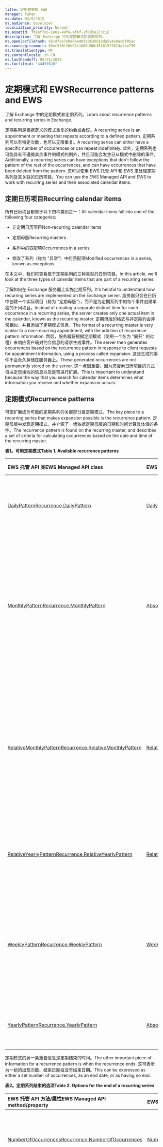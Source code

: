 ```yaml
---
title: 定期模式和 EWS
manager: luken
ms.date: 03/9/2015
ms.audience: Developer
localization_priority: Normal
ms.assetid: fd9ef706-1e01-49fa-af6f-2f6d3e173c16
description: 了解 Exchange 中的定期模式和定期系列。
ms.openlocfilehash: 681dfee7e0a66a483b8638810da5e4e0ac0f05ac
ms.sourcegitcommit: 88ec988f2bb67c1866d06b361615f3674a24e795
ms.translationtype: MT
ms.contentlocale: zh-CN
ms.lasthandoff: 05/31/2020
ms.locfileid: "44459326"
---
```

# <a name="recurrence-patterns-and-ews"></a><span data-ttu-id="014ea-103">定期模式和 EWS</span><span class="sxs-lookup"><span data-stu-id="014ea-103">Recurrence patterns and EWS</span></span>

<span data-ttu-id="014ea-104">了解 Exchange 中的定期模式和定期系列。</span><span class="sxs-lookup"><span data-stu-id="014ea-104">Learn about recurrence patterns and recurring series in Exchange.</span></span>
  
<span data-ttu-id="014ea-105">定期系列是根据定义的模式重复的约会或会议。</span><span class="sxs-lookup"><span data-stu-id="014ea-105">A recurring series is an appointment or meeting that repeats according to a defined pattern.</span></span> <span data-ttu-id="014ea-106">定期系列可以有特定次数，也可以无限重复。</span><span class="sxs-lookup"><span data-stu-id="014ea-106">A recurring series can either have a specific number of occurrences or can repeat indefinitely.</span></span> <span data-ttu-id="014ea-107">此外，定期系列也可能具有不遵循其余事件的模式的例外，并且可能会发生已从模式中删除的事件。</span><span class="sxs-lookup"><span data-stu-id="014ea-107">Additionally, a recurring series can have exceptions that don't follow the pattern of the rest of the occurrences, and can have occurrences that have been deleted from the pattern.</span></span> <span data-ttu-id="014ea-108">您可以使用 EWS 托管 API 和 EWS 来处理定期系列及其关联的日历项目。</span><span class="sxs-lookup"><span data-stu-id="014ea-108">You can use the EWS Managed API and EWS to work with recurring series and their associated calendar items.</span></span>
  
## <a name="recurring-calendar-items"></a><span data-ttu-id="014ea-109">定期日历项目</span><span class="sxs-lookup"><span data-stu-id="014ea-109">Recurring calendar items</span></span>

<span data-ttu-id="014ea-110">所有日历项目都属于以下四种类别之一：</span><span class="sxs-lookup"><span data-stu-id="014ea-110">All calendar items fall into one of the following four categories:</span></span>
  
- <span data-ttu-id="014ea-111">非定期日历项目</span><span class="sxs-lookup"><span data-stu-id="014ea-111">Non-recurring calendar items</span></span>
    
- <span data-ttu-id="014ea-112">定期母版</span><span class="sxs-lookup"><span data-stu-id="014ea-112">Recurring masters</span></span>
    
- <span data-ttu-id="014ea-113">系列中的匹配项</span><span class="sxs-lookup"><span data-stu-id="014ea-113">Occurrences in a series</span></span>
    
- <span data-ttu-id="014ea-114">修改了系列（称为 "异常"）中的匹配项</span><span class="sxs-lookup"><span data-stu-id="014ea-114">Modified occurrences in a series, known as exceptions</span></span>
    
<span data-ttu-id="014ea-115">在本文中，我们将查看属于定期系列的三种类型的日历项目。</span><span class="sxs-lookup"><span data-stu-id="014ea-115">In this article, we'll look at the three types of calendar items that are part of a recurring series.</span></span>
  
<span data-ttu-id="014ea-116">了解如何在 Exchange 服务器上实施定期系列。</span><span class="sxs-lookup"><span data-stu-id="014ea-116">It's helpful to understand how recurring series are implemented on the Exchange server.</span></span> <span data-ttu-id="014ea-117">服务器只会在日历中创建一个实际项目（称为 "定期母版"），而不是为定期系列中的每个事件创建单独的不同项目。</span><span class="sxs-lookup"><span data-stu-id="014ea-117">Instead of creating a separate distinct item for each occurrence in a recurring series, the server creates only one actual item in the calendar, known as the recurring master.</span></span> <span data-ttu-id="014ea-118">定期母版的格式与非定期约会非常相似，并且添加了定期模式信息。</span><span class="sxs-lookup"><span data-stu-id="014ea-118">The format of a recurring master is very similar to a non-recurring appointment, with the addition of recurrence pattern information.</span></span> <span data-ttu-id="014ea-119">然后，服务器将根据定期模式（使用一个名为 "展开" 的过程）来响应客户端对约会信息的请求生成事件。</span><span class="sxs-lookup"><span data-stu-id="014ea-119">The server then generates occurrences based on the recurrence pattern in response to client requests for appointment information, using a process called expansion.</span></span> <span data-ttu-id="014ea-120">这些生成的事件不会永久存储在服务器上。</span><span class="sxs-lookup"><span data-stu-id="014ea-120">These generated occurrences are not permanently stored on the server.</span></span> <span data-ttu-id="014ea-121">这一点很重要，因为您搜索日历项目的方式将决定您接收的信息以及是否进行扩展。</span><span class="sxs-lookup"><span data-stu-id="014ea-121">This is important to understand because the way that you search for calendar items determines what information you receive and whether expansion occurs.</span></span>
  
## <a name="recurrence-patterns"></a><span data-ttu-id="014ea-122">定期模式</span><span class="sxs-lookup"><span data-stu-id="014ea-122">Recurrence patterns</span></span>

<span data-ttu-id="014ea-123">可使扩展成为可能的定期系列的关键部分是定期模式。</span><span class="sxs-lookup"><span data-stu-id="014ea-123">The key piece to a recurring series that makes expansion possible is the recurrence pattern.</span></span> <span data-ttu-id="014ea-124">定期母版中发现定期模式，并介绍了一组依据定期母版的日期和时间计算具体值的条件。</span><span class="sxs-lookup"><span data-stu-id="014ea-124">The recurrence pattern is found on the recurring master, and describes a set of criteria for calculating occurrences based on the date and time of the recurring master.</span></span>
  
<span data-ttu-id="014ea-125">**表1。可用定期模式**</span><span class="sxs-lookup"><span data-stu-id="014ea-125">**Table 1. Available recurrence patterns**</span></span>

|<span data-ttu-id="014ea-126">**EWS 托管 API 类**</span><span class="sxs-lookup"><span data-stu-id="014ea-126">**EWS Managed API class**</span></span>|<span data-ttu-id="014ea-127">**EWS 元素**</span><span class="sxs-lookup"><span data-stu-id="014ea-127">**EWS element**</span></span>|<span data-ttu-id="014ea-128">**示例**</span><span class="sxs-lookup"><span data-stu-id="014ea-128">**Examples**</span></span>|
|:-----|:-----|:-----|
|[<span data-ttu-id="014ea-129">DailyPattern</span><span class="sxs-lookup"><span data-stu-id="014ea-129">Recurrence.DailyPattern</span></span>](https://msdn.microsoft.com/library/microsoft.exchange.webservices.data.recurrence.dailypattern%28v=exchg.80%29.aspx) <br/> |[<span data-ttu-id="014ea-130">DailyRecurrence</span><span class="sxs-lookup"><span data-stu-id="014ea-130">DailyRecurrence</span></span>](https://msdn.microsoft.com/library/0aaf265d-b723-49c6-8e9c-9ba60141e9ab%28Office.15%29.aspx) <br/> |<span data-ttu-id="014ea-131">每日重复一次。</span><span class="sxs-lookup"><span data-stu-id="014ea-131">Repeat every day.</span></span>  <br/> <span data-ttu-id="014ea-132">每隔一天重复一次。</span><span class="sxs-lookup"><span data-stu-id="014ea-132">Repeat every other day.</span></span>  <br/> |
|[<span data-ttu-id="014ea-133">MonthlyPattern</span><span class="sxs-lookup"><span data-stu-id="014ea-133">Recurrence.MonthlyPattern</span></span>](https://msdn.microsoft.com/library/microsoft.exchange.webservices.data.recurrence.monthlypattern%28v=exchg.80%29.aspx) <br/> |[<span data-ttu-id="014ea-134">AbsoluteMonthlyRecurrence</span><span class="sxs-lookup"><span data-stu-id="014ea-134">AbsoluteMonthlyRecurrence</span></span>](https://msdn.microsoft.com/library/178fa0ae-9dfc-417f-933c-d657d31c2161%28Office.15%29.aspx) <br/> |<span data-ttu-id="014ea-135">每月的第十天重复一次。</span><span class="sxs-lookup"><span data-stu-id="014ea-135">Repeat every month on the tenth day of the month.</span></span>  <br/> <span data-ttu-id="014ea-136">每隔一个月的第二十天重复每个月。</span><span class="sxs-lookup"><span data-stu-id="014ea-136">Repeat every other month on the twenty-first day of the month.</span></span>  <br/> |
|[<span data-ttu-id="014ea-137">RelativeMonthlyPattern</span><span class="sxs-lookup"><span data-stu-id="014ea-137">Recurrence.RelativeMonthlyPattern</span></span>](https://msdn.microsoft.com/library/microsoft.exchange.webservices.data.recurrence.relativemonthlypattern%28v=exchg.80%29.aspx) <br/> |[<span data-ttu-id="014ea-138">RelativeMonthlyRecurrence</span><span class="sxs-lookup"><span data-stu-id="014ea-138">RelativeMonthlyRecurrence</span></span>](https://msdn.microsoft.com/library/a76595db-7460-44ac-ac2a-53241caa33a7%28Office.15%29.aspx) <br/> |<span data-ttu-id="014ea-139">在每月的第二个星期二重复此操作。</span><span class="sxs-lookup"><span data-stu-id="014ea-139">Repeat on the second Tuesday of every month.</span></span>  <br/> <span data-ttu-id="014ea-140">在每三个月的每月的第三个星期四重复。</span><span class="sxs-lookup"><span data-stu-id="014ea-140">Repeat on the third Thursday of the month every three months.</span></span>  <br/> |
|[<span data-ttu-id="014ea-141">RelativeYearlyPattern</span><span class="sxs-lookup"><span data-stu-id="014ea-141">Recurrence.RelativeYearlyPattern</span></span>](https://msdn.microsoft.com/library/microsoft.exchange.webservices.data.recurrence.relativeyearlypattern%28v=exchg.80%29.aspx) <br/> |[<span data-ttu-id="014ea-142">RelativeYearlyRecurrence</span><span class="sxs-lookup"><span data-stu-id="014ea-142">RelativeYearlyRecurrence</span></span>](https://msdn.microsoft.com/library/25b67876-9979-4a30-a637-357ea10a93b8%28Office.15%29.aspx) <br/> |<span data-ttu-id="014ea-143">在每年8月的第一个星期一重复此操作。</span><span class="sxs-lookup"><span data-stu-id="014ea-143">Repeat on the first Monday of August every year.</span></span>  <br/> |
|[<span data-ttu-id="014ea-144">WeeklyPattern</span><span class="sxs-lookup"><span data-stu-id="014ea-144">Recurrence.WeeklyPattern</span></span>](https://msdn.microsoft.com/library/microsoft.exchange.webservices.data.recurrence.weeklypattern%28v=exchg.80%29.aspx) <br/> |[<span data-ttu-id="014ea-145">WeeklyRecurrence</span><span class="sxs-lookup"><span data-stu-id="014ea-145">WeeklyRecurrence</span></span>](https://msdn.microsoft.com/library/69c41dd5-597c-45bc-be3f-e2f2b5615aa3%28Office.15%29.aspx) <br/> |<span data-ttu-id="014ea-146">每星期一重复一次。</span><span class="sxs-lookup"><span data-stu-id="014ea-146">Repeat every Monday.</span></span>  <br/> <span data-ttu-id="014ea-147">每隔一个星期重复每个星期二和星期四。</span><span class="sxs-lookup"><span data-stu-id="014ea-147">Repeat every Tuesday and Thursday every other week.</span></span>  <br/> |
|[<span data-ttu-id="014ea-148">YearlyPattern</span><span class="sxs-lookup"><span data-stu-id="014ea-148">Recurrence.YearlyPattern</span></span>](https://msdn.microsoft.com/library/microsoft.exchange.webservices.data.recurrence.yearlypattern%28v=exchg.80%29.aspx) <br/> |[<span data-ttu-id="014ea-149">AbsoluteYearlyRecurrence</span><span class="sxs-lookup"><span data-stu-id="014ea-149">AbsoluteYearlyRecurrence</span></span>](https://msdn.microsoft.com/library/96f53e2c-3893-4f6e-a78a-ac179f45c5db%28Office.15%29.aspx) <br/> |<span data-ttu-id="014ea-150">每年的第9月重复一次。</span><span class="sxs-lookup"><span data-stu-id="014ea-150">Repeat on September 1st every year.</span></span>  <br/> |
   
<span data-ttu-id="014ea-151">定期模式的另一条重要信息是定期结束的时间。</span><span class="sxs-lookup"><span data-stu-id="014ea-151">The other important piece of information for a recurrence pattern is when the recurrence ends.</span></span> <span data-ttu-id="014ea-152">这可表示为一组的出现次数、结束日期或没有结束日期。</span><span class="sxs-lookup"><span data-stu-id="014ea-152">This can be expressed as either a set number of occurrences, as an end date, or as having no end.</span></span>
  
<span data-ttu-id="014ea-153">**表2。定期系列结束的选项**</span><span class="sxs-lookup"><span data-stu-id="014ea-153">**Table 2. Options for the end of a recurring series**</span></span>

|<span data-ttu-id="014ea-154">**EWS 托管 API 方法/属性**</span><span class="sxs-lookup"><span data-stu-id="014ea-154">**EWS Managed API method/property**</span></span>|<span data-ttu-id="014ea-155">**EWS 元素**</span><span class="sxs-lookup"><span data-stu-id="014ea-155">**EWS element**</span></span>|<span data-ttu-id="014ea-156">**说明**</span><span class="sxs-lookup"><span data-stu-id="014ea-156">**Description**</span></span>|
|:-----|:-----|:-----|
|[<span data-ttu-id="014ea-157">NumberOfOccurrences</span><span class="sxs-lookup"><span data-stu-id="014ea-157">Recurrence.NumberOfOccurrences</span></span>](https://msdn.microsoft.com/library/microsoft.exchange.webservices.data.recurrence.numberofoccurrences%28v=exchg.80%29.aspx) <br/> |[<span data-ttu-id="014ea-158">NumberedRecurrence</span><span class="sxs-lookup"><span data-stu-id="014ea-158">NumberedRecurrence</span></span>](https://msdn.microsoft.com/library/53746909-ef21-4764-8715-a7769b943cca%28Office.15%29.aspx) <br/> |<span data-ttu-id="014ea-159">此属性或元素的值指定出现的次数。</span><span class="sxs-lookup"><span data-stu-id="014ea-159">The value of this property or element specifies the number of occurrences.</span></span>  <br/> |
|[<span data-ttu-id="014ea-160">定期结束日期</span><span class="sxs-lookup"><span data-stu-id="014ea-160">Recurrence.EndDate</span></span>](https://msdn.microsoft.com/library/microsoft.exchange.webservices.data.recurrence.enddate%28v=exchg.80%29.aspx) <br/> |[<span data-ttu-id="014ea-161">EndDateRecurrence</span><span class="sxs-lookup"><span data-stu-id="014ea-161">EndDateRecurrence</span></span>](https://msdn.microsoft.com/library/a5ee2504-db84-49ee-870c-cca9269f2e26%28Office.15%29.aspx) <br/> |<span data-ttu-id="014ea-162">系列中的最后一个匹配项位于此属性或元素指定的日期之前或之前。</span><span class="sxs-lookup"><span data-stu-id="014ea-162">The last occurrence in the series falls on or before the date specified by this property or element.</span></span>  <br/> |
|[<span data-ttu-id="014ea-163">HasEnd</span><span class="sxs-lookup"><span data-stu-id="014ea-163">Recurrence.HasEnd</span></span>](https://msdn.microsoft.com/library/microsoft.exchange.webservices.data.recurrence.hasend%28v=exchg.80%29.aspx) <br/> [<span data-ttu-id="014ea-164">NeverEnds</span><span class="sxs-lookup"><span data-stu-id="014ea-164">Recurrence.NeverEnds</span></span>](https://msdn.microsoft.com/library/microsoft.exchange.webservices.data.recurrence.neverends%28v=exchg.80%29.aspx) <br/> |[<span data-ttu-id="014ea-165">NoEndRecurrence</span><span class="sxs-lookup"><span data-stu-id="014ea-165">NoEndRecurrence</span></span>](https://msdn.microsoft.com/library/ab2ebd9c-388e-45f1-abf9-56e293ef123b%28Office.15%29.aspx) <br/> |<span data-ttu-id="014ea-166">系列没有结尾。</span><span class="sxs-lookup"><span data-stu-id="014ea-166">The series has no end.</span></span>  <br/> |
   
## <a name="expanded-vs-non-expanded-views"></a><span data-ttu-id="014ea-167">展开和未展开的视图</span><span class="sxs-lookup"><span data-stu-id="014ea-167">Expanded vs. non-expanded views</span></span>

<span data-ttu-id="014ea-168">在 EWS 托管 API （或使用 EWS 中的**CalendarView**元素的**FindItem**操作）中使用**FindAppointments**方法可调用展开进程。</span><span class="sxs-lookup"><span data-stu-id="014ea-168">Using the **FindAppointments** method in the EWS Managed API (or the **FindItem** operation with a **CalendarView** element in EWS) invokes the expansion process.</span></span> <span data-ttu-id="014ea-169">这将从结果集中隐藏定期主约会，而是显示该定期系列的展开视图。</span><span class="sxs-lookup"><span data-stu-id="014ea-169">This hides recurring master appointments from the result set, and instead presents an expanded view of that recurring series.</span></span> <span data-ttu-id="014ea-170">在 "日历" 视图的参数中的定期主控形状的出现和例外情况将包含在结果集中。</span><span class="sxs-lookup"><span data-stu-id="014ea-170">Occurrences of and exceptions to the recurring master that fall within the parameters of the calendar view are included in the result set.</span></span> <span data-ttu-id="014ea-171">与此相反，在 EWS 托管 API （或在 EWS 中使用**IndexedPageItemView**或**FractionalPageItemView**元素的**FindItem**操作）中使用**FindItems**方法不会调用展开过程，并且不会包含事件和异常。</span><span class="sxs-lookup"><span data-stu-id="014ea-171">Conversely, using the **FindItems** method in the EWS Managed API (or the **FindItem** operation with a **IndexedPageItemView** or **FractionalPageItemView** element in EWS), does not invoke the expansion process, and occurrences and exceptions are not included.</span></span> <span data-ttu-id="014ea-172">我们来看一个比较这两种方法的示例。</span><span class="sxs-lookup"><span data-stu-id="014ea-172">Let's look at an example comparing the two methods.</span></span> 
  
<span data-ttu-id="014ea-173">**表3。查找约会的方法和操作**</span><span class="sxs-lookup"><span data-stu-id="014ea-173">**Table 3. Methods and operations for finding appointments**</span></span>

|<span data-ttu-id="014ea-174">**EWS 托管的 API 方法**</span><span class="sxs-lookup"><span data-stu-id="014ea-174">**EWS Managed API method**</span></span>|<span data-ttu-id="014ea-175">**EWS 操作**</span><span class="sxs-lookup"><span data-stu-id="014ea-175">**EWS operation**</span></span>|<span data-ttu-id="014ea-176">**扩展系列？**</span><span class="sxs-lookup"><span data-stu-id="014ea-176">**Expands series?**</span></span>|<span data-ttu-id="014ea-177">**结果中包含的项**</span><span class="sxs-lookup"><span data-stu-id="014ea-177">**Items included in results**</span></span>|
|:-----|:-----|:-----|:-----|
|[<span data-ttu-id="014ea-178">ExchangeService。 FindAppointments</span><span class="sxs-lookup"><span data-stu-id="014ea-178">ExchangeService.FindAppointments</span></span>](https://msdn.microsoft.com/library/microsoft.exchange.webservices.data.exchangeservice.findappointments%28v=exchg.80%29.aspx) <br/> |<span data-ttu-id="014ea-179">带有[CalendarView](https://msdn.microsoft.com/library/a4a953b8-0710-416c-95ef-59e51eba9982%28Office.15%29.aspx)元素的[FindItem 操作](https://msdn.microsoft.com/library/ebad6aae-16e7-44de-ae63-a95b24539729%28Office.15%29.aspx)</span><span class="sxs-lookup"><span data-stu-id="014ea-179">[FindItem operation](https://msdn.microsoft.com/library/ebad6aae-16e7-44de-ae63-a95b24539729%28Office.15%29.aspx) with a [CalendarView](https://msdn.microsoft.com/library/a4a953b8-0710-416c-95ef-59e51eba9982%28Office.15%29.aspx) element</span></span>  <br/> |<span data-ttu-id="014ea-180">是</span><span class="sxs-lookup"><span data-stu-id="014ea-180">Yes</span></span>  <br/> |<span data-ttu-id="014ea-181">非定期约会、定期系列的单个事件和定期系列的例外</span><span class="sxs-lookup"><span data-stu-id="014ea-181">Non-recurring appointments, single occurrences of recurring series, and exceptions to recurring series</span></span>  <br/> |
|[<span data-ttu-id="014ea-182">ExchangeService。 FindItems</span><span class="sxs-lookup"><span data-stu-id="014ea-182">ExchangeService.FindItems</span></span>](https://msdn.microsoft.com/library/microsoft.exchange.webservices.data.exchangeservice.finditems%28v=exchg.80%29.aspx) <br/> |<span data-ttu-id="014ea-183">带有[IndexedPageItemView](https://msdn.microsoft.com/library/6d1b0b04-cc35-4a57-bd7a-824136d14fda%28Office.15%29.aspx)元素或[FractionalPageItemView](https://msdn.microsoft.com/library/4111afec-35e7-4c6f-b291-9bbba603f633%28Office.15%29.aspx)元素的[FindItem 操作](https://msdn.microsoft.com/library/ebad6aae-16e7-44de-ae63-a95b24539729%28Office.15%29.aspx)</span><span class="sxs-lookup"><span data-stu-id="014ea-183">[FindItem operation](https://msdn.microsoft.com/library/ebad6aae-16e7-44de-ae63-a95b24539729%28Office.15%29.aspx) with an [IndexedPageItemView](https://msdn.microsoft.com/library/6d1b0b04-cc35-4a57-bd7a-824136d14fda%28Office.15%29.aspx) element or [FractionalPageItemView](https://msdn.microsoft.com/library/4111afec-35e7-4c6f-b291-9bbba603f633%28Office.15%29.aspx) element</span></span>  <br/> |<span data-ttu-id="014ea-184">否</span><span class="sxs-lookup"><span data-stu-id="014ea-184">No</span></span>  <br/> |<span data-ttu-id="014ea-185">非定期约会和定期主约会</span><span class="sxs-lookup"><span data-stu-id="014ea-185">Non-recurring appointments and recurring master appointments</span></span>  <br/> |
   
<span data-ttu-id="014ea-186">Sadie 已为我们的 "泳道" 团队注册了她的儿子。</span><span class="sxs-lookup"><span data-stu-id="014ea-186">Sadie has just signed her son up for swim team.</span></span> <span data-ttu-id="014ea-187">团队每星期三上午8:30 上午（从7月2日）开始，最后一次实践在8月6日进行练习。</span><span class="sxs-lookup"><span data-stu-id="014ea-187">The team has practice every Wednesday morning at 8:30 AM, starting July 2, with the last practice being on August 6.</span></span> <span data-ttu-id="014ea-188">如果不想忘记实践，Sadie 会将定期约会添加到其日历以提醒她。</span><span class="sxs-lookup"><span data-stu-id="014ea-188">Not wanting to forget about practice, Sadie adds a recurring appointment to her calendar to remind her.</span></span>
  
<span data-ttu-id="014ea-189">**表4。Sadie 的定期约会**</span><span class="sxs-lookup"><span data-stu-id="014ea-189">**Table 4. Sadie's recurring appointment**</span></span>

|<span data-ttu-id="014ea-190">**约会域**</span><span class="sxs-lookup"><span data-stu-id="014ea-190">**Appointment field**</span></span>|<span data-ttu-id="014ea-191">**值**</span><span class="sxs-lookup"><span data-stu-id="014ea-191">**Value**</span></span>|
|:-----|:-----|
|<span data-ttu-id="014ea-192">Subject</span><span class="sxs-lookup"><span data-stu-id="014ea-192">Subject</span></span>  <br/> |<span data-ttu-id="014ea-193">泳道团队实践</span><span class="sxs-lookup"><span data-stu-id="014ea-193">Swim Team Practice</span></span>  <br/> |
|<span data-ttu-id="014ea-194">开始</span><span class="sxs-lookup"><span data-stu-id="014ea-194">Start</span></span>  <br/> |<span data-ttu-id="014ea-195">7月2日，2014 8:30 AM</span><span class="sxs-lookup"><span data-stu-id="014ea-195">July 2, 2014 8:30 AM</span></span>  <br/> |
|<span data-ttu-id="014ea-196">End</span><span class="sxs-lookup"><span data-stu-id="014ea-196">End</span></span>  <br/> |<span data-ttu-id="014ea-197">7月2日，2014 10:00 AM</span><span class="sxs-lookup"><span data-stu-id="014ea-197">July 2, 2014 10:00 AM</span></span>  <br/> |
|<span data-ttu-id="014ea-198">再次</span><span class="sxs-lookup"><span data-stu-id="014ea-198">Recurs</span></span>  <br/> |<span data-ttu-id="014ea-199">每个星期三</span><span class="sxs-lookup"><span data-stu-id="014ea-199">Every Wednesday</span></span>  <br/> |
|<span data-ttu-id="014ea-200">最后一个匹配项</span><span class="sxs-lookup"><span data-stu-id="014ea-200">Last occurrence</span></span>  <br/> |<span data-ttu-id="014ea-201">8月6日，2014 8:30 AM</span><span class="sxs-lookup"><span data-stu-id="014ea-201">August 6, 2014 8:30 AM</span></span>  <br/> |
   
<span data-ttu-id="014ea-202">快速查看 "日历" 表示该团队总共有六个实践。</span><span class="sxs-lookup"><span data-stu-id="014ea-202">A quick look at a calendar shows that the team will have a total of six practices.</span></span> <span data-ttu-id="014ea-203">但是，日历中没有六个截然不同的约会项目。</span><span class="sxs-lookup"><span data-stu-id="014ea-203">However, there aren't six distinct appointment items in the calendar.</span></span> <span data-ttu-id="014ea-204">相反，只有一个定期主机约会代表系列。</span><span class="sxs-lookup"><span data-stu-id="014ea-204">Instead, there is just one recurring master appointment representing the series.</span></span>
  
<span data-ttu-id="014ea-205">现在，我们来看看在 Sadie 的日历中查找七月发生的约会。</span><span class="sxs-lookup"><span data-stu-id="014ea-205">Now let's look at finding appointments on Sadie's calendar that occur within the month of July.</span></span> <span data-ttu-id="014ea-206">下面的代码示例使用 Exchange 托管 API 中的**FindItems**方法生成 Sadie 的日历的非展开视图。</span><span class="sxs-lookup"><span data-stu-id="014ea-206">The following code example uses the **FindItems** method in the Exchange Managed API to produce a non-expanded view of Sadie's calendar.</span></span> 
  
```cs
PropertySet propSet = new PropertySet(AppointmentSchema.Subject,
                                      AppointmentSchema.Location,
                                      AppointmentSchema.Start, 
                                      AppointmentSchema.End,
                                      AppointmentSchema.AppointmentType);
#region FindItems + ItemView method
ItemView itemView = new ItemView(100);
itemView.PropertySet = propSet;
List<SearchFilter> filterList = new List<SearchFilter>();
// Find appointments that start after midnight on July 1, 2014.
SearchFilter.IsGreaterThan startFilter = new SearchFilter.IsGreaterThan(AppointmentSchema.Start,
    new DateTime(2014, 7, 1));
// Find appointments that end before midnight on July 31, 2014
SearchFilter.IsLessThan endFilter = new SearchFilter.IsLessThan(AppointmentSchema.End,
    new DateTime(2014, 7, 31));
filterList.Add(startFilter);
filterList.Add(endFilter);
SearchFilter.SearchFilterCollection calendarFilter = new SearchFilter.SearchFilterCollection(LogicalOperator.And, filterList);
// This results in a call to EWS.
FindItemsResults<Item> results = service.FindItems(WellKnownFolderName.Calendar, calendarFilter, itemView);
foreach(Item appt in results.Items)
{
    Console.WriteLine(appt.Subject);
}
```

<span data-ttu-id="014ea-207">该代码将导致以下带有[IndexedPageItemView](https://msdn.microsoft.com/library/6d1b0b04-cc35-4a57-bd7a-824136d14fda%28Office.15%29.aspx)元素的[FindItem 操作](https://msdn.microsoft.com/library/ebad6aae-16e7-44de-ae63-a95b24539729%28Office.15%29.aspx)请求。</span><span class="sxs-lookup"><span data-stu-id="014ea-207">That code results in the following [FindItem operation](https://msdn.microsoft.com/library/ebad6aae-16e7-44de-ae63-a95b24539729%28Office.15%29.aspx) request with an [IndexedPageItemView](https://msdn.microsoft.com/library/6d1b0b04-cc35-4a57-bd7a-824136d14fda%28Office.15%29.aspx) element.</span></span> 
  
```XML
<?xml version="1.0" encoding="utf-8"?>
<soap:Envelope xmlns:xsi="http://www.w3.org/2001/XMLSchema-instance" 
    xmlns:m="https://schemas.microsoft.com/exchange/services/2006/messages" 
    xmlns:t="https://schemas.microsoft.com/exchange/services/2006/types" 
    xmlns:soap="https://schemas.xmlsoap.org/soap/envelope/">
  <soap:Header>
    <t:RequestServerVersion Version="Exchange2007_SP1" />
    <t:TimeZoneContext>
      <t:TimeZoneDefinition Id="Pacific Standard Time" />
    </t:TimeZoneContext>
  </soap:Header>
  <soap:Body>
    <m:FindItem Traversal="Shallow">
      <m:ItemShape>
        <t:BaseShape>IdOnly</t:BaseShape>
        <t:AdditionalProperties>
          <t:FieldURI FieldURI="item:Subject" />
          <t:FieldURI FieldURI="calendar:Location" />
          <t:FieldURI FieldURI="calendar:Start" />
          <t:FieldURI FieldURI="calendar:End" />
          <t:FieldURI FieldURI="calendar:CalendarItemType" />
        </t:AdditionalProperties>
      </m:ItemShape>
      <m:IndexedPageItemView MaxEntriesReturned="100" Offset="0" BasePoint="Beginning" />
      <m:Restriction>
        <t:And>
          <t:IsGreaterThan>
            <t:FieldURI FieldURI="calendar:Start" />
            <t:FieldURIOrConstant>
              <t:Constant Value="2014-07-01T07:00:00.000Z" />
            </t:FieldURIOrConstant>
          </t:IsGreaterThan>
          <t:IsLessThan>
            <t:FieldURI FieldURI="calendar:End" />
            <t:FieldURIOrConstant>
              <t:Constant Value="2014-07-31T07:00:00.000Z" />
            </t:FieldURIOrConstant>
          </t:IsLessThan>
        </t:And>
      </m:Restriction>
      <m:ParentFolderIds>
        <t:DistinguishedFolderId Id="calendar" />
      </m:ParentFolderIds>
    </m:FindItem>
  </soap:Body>
</soap:Envelope>
```

<span data-ttu-id="014ea-208">服务器响应仅包括单个项目，即定期主控形状，由[CalendarItemType](https://msdn.microsoft.com/library/1feb0788-adf7-4a7c-830c-005214ad930f%28Office.15%29.aspx)元素值**RecurringMaster**指示。</span><span class="sxs-lookup"><span data-stu-id="014ea-208">The server's response includes only a single item, the recurring master, indicated by the [CalendarItemType](https://msdn.microsoft.com/library/1feb0788-adf7-4a7c-830c-005214ad930f%28Office.15%29.aspx) element value of **RecurringMaster**.</span></span> <span data-ttu-id="014ea-209">为了提高可读性， [ItemId](https://msdn.microsoft.com/library/3350b597-57a0-4961-8f44-8624946719b4%28Office.15%29.aspx)元素的值已缩短。</span><span class="sxs-lookup"><span data-stu-id="014ea-209">The value of the [ItemId](https://msdn.microsoft.com/library/3350b597-57a0-4961-8f44-8624946719b4%28Office.15%29.aspx) element has been shortened for readability.</span></span> 
  
```XML
<?xml version="1.0" encoding="utf-8"?>
<s:Envelope xmlns:s="https://schemas.xmlsoap.org/soap/envelope/">
  <s:Header>
    <h:ServerVersionInfo MajorVersion="15" MinorVersion="0" MajorBuildNumber="939" MinorBuildNumber="16" Version="V2_11" 
        xmlns:h="https://schemas.microsoft.com/exchange/services/2006/types" 
        xmlns="https://schemas.microsoft.com/exchange/services/2006/types" 
        xmlns:xsd="http://www.w3.org/2001/XMLSchema" 
        xmlns:xsi="http://www.w3.org/2001/XMLSchema-instance" />
  </s:Header>
  <s:Body xmlns:xsi="http://www.w3.org/2001/XMLSchema-instance" xmlns:xsd="http://www.w3.org/2001/XMLSchema">
    <m:FindItemResponse xmlns:m="https://schemas.microsoft.com/exchange/services/2006/messages" 
        xmlns:t="https://schemas.microsoft.com/exchange/services/2006/types">
      <m:ResponseMessages>
        <m:FindItemResponseMessage ResponseClass="Success">
          <m:ResponseCode>NoError</m:ResponseCode>
          <m:RootFolder IndexedPagingOffset="1" TotalItemsInView="1" IncludesLastItemInRange="true">
            <t:Items>
              <t:CalendarItem>
                <t:ItemId Id="AAMkADA5..." ChangeKey="DwAAABYA..." />
                <t:Subject>Swim Team Practice</t:Subject>
                <t:Start>2014-07-02T15:30:00Z</t:Start>
                <t:End>2014-07-02T17:00:00Z</t:End>
                <t:Location>Neighborhood Swimming Pool</t:Location>
                <t:CalendarItemType>RecurringMaster</t:CalendarItemType>
              </t:CalendarItem>
            </t:Items>
          </m:RootFolder>
        </m:FindItemResponseMessage>
      </m:ResponseMessages>
    </m:FindItemResponse>
  </s:Body>
</s:Envelope>
```

<span data-ttu-id="014ea-210">现在，让我们与展开的视图进行比较。</span><span class="sxs-lookup"><span data-stu-id="014ea-210">Now let's compare with an expanded view.</span></span> <span data-ttu-id="014ea-211">下面的代码示例使用 EWS 托管 API 中的**FindAppointments**方法来创建 Sadie 的日历的展开视图。</span><span class="sxs-lookup"><span data-stu-id="014ea-211">The following code example uses the **FindAppointments** method in the EWS Managed API to create an expanded view of Sadie's calendar.</span></span> 
  
```cs
PropertySet propSet = new PropertySet(AppointmentSchema.Subject,
                                      AppointmentSchema.Location,
                                      AppointmentSchema.Start, 
                                      AppointmentSchema.End,
                                      AppointmentSchema.AppointmentType);
CalendarView calView = new CalendarView(new DateTime(2014, 7, 1),
    new DateTime(2014, 7, 31));
calView.PropertySet = propSet;
FindItemsResults<Appointment> results = service.FindAppointments(WellKnownFolderName.Calendar, calView);
foreach(Appointment appt in results.Items)
{
    Console.WriteLine(appt.Subject);
}
```

<span data-ttu-id="014ea-212">此代码将导致以下带有[CalendarView](https://msdn.microsoft.com/library/a4a953b8-0710-416c-95ef-59e51eba9982%28Office.15%29.aspx)元素的[FindItem 操作](https://msdn.microsoft.com/library/ebad6aae-16e7-44de-ae63-a95b24539729%28Office.15%29.aspx)请求。</span><span class="sxs-lookup"><span data-stu-id="014ea-212">This code results in the following [FindItem operation](https://msdn.microsoft.com/library/ebad6aae-16e7-44de-ae63-a95b24539729%28Office.15%29.aspx) request with a [CalendarView](https://msdn.microsoft.com/library/a4a953b8-0710-416c-95ef-59e51eba9982%28Office.15%29.aspx) element.</span></span> 
  
```XML
<?xml version="1.0" encoding="utf-8"?>
<soap:Envelope xmlns:xsi="http://www.w3.org/2001/XMLSchema-instance" 
    xmlns:m="https://schemas.microsoft.com/exchange/services/2006/messages" 
    xmlns:t="https://schemas.microsoft.com/exchange/services/2006/types" 
    xmlns:soap="https://schemas.xmlsoap.org/soap/envelope/">
  <soap:Header>
    <t:RequestServerVersion Version="Exchange2007_SP1" />
    <t:TimeZoneContext>
      <t:TimeZoneDefinition Id="Pacific Standard Time" />
    </t:TimeZoneContext>
  </soap:Header>
  <soap:Body>
    <m:FindItem Traversal="Shallow">
      <m:ItemShape>
        <t:BaseShape>IdOnly</t:BaseShape>
        <t:AdditionalProperties>
          <t:FieldURI FieldURI="item:Subject" />
          <t:FieldURI FieldURI="calendar:Location" />
          <t:FieldURI FieldURI="calendar:Start" />
          <t:FieldURI FieldURI="calendar:End" />
          <t:FieldURI FieldURI="calendar:CalendarItemType" />
        </t:AdditionalProperties>
      </m:ItemShape>
      <m:CalendarView StartDate="2014-07-01T07:00:00.000Z" EndDate="2014-07-31T07:00:00.000Z" />
      <m:ParentFolderIds>
        <t:DistinguishedFolderId Id="calendar" />
      </m:ParentFolderIds>
    </m:FindItem>
  </soap:Body>
</soap:Envelope>
```

<span data-ttu-id="014ea-213">这次，服务器响应包含五次，每个7月一个星期三。</span><span class="sxs-lookup"><span data-stu-id="014ea-213">This time, the server response includes five occurrences, one for each Wednesday in July.</span></span> <span data-ttu-id="014ea-214">这些项上的[CalendarItemType](https://msdn.microsoft.com/library/1feb0788-adf7-4a7c-830c-005214ad930f%28Office.15%29.aspx)元素都有值**发生**。</span><span class="sxs-lookup"><span data-stu-id="014ea-214">The [CalendarItemType](https://msdn.microsoft.com/library/1feb0788-adf7-4a7c-830c-005214ad930f%28Office.15%29.aspx) elements on these items all have a value of **Occurrence**.</span></span> <span data-ttu-id="014ea-215">请注意，响应中不存在定期主控形状。</span><span class="sxs-lookup"><span data-stu-id="014ea-215">Note that the recurring master is not present in the response.</span></span> <span data-ttu-id="014ea-216">为了提高可读性， [ItemId](https://msdn.microsoft.com/library/3350b597-57a0-4961-8f44-8624946719b4%28Office.15%29.aspx)元素的值已缩短。</span><span class="sxs-lookup"><span data-stu-id="014ea-216">The values of the [ItemId](https://msdn.microsoft.com/library/3350b597-57a0-4961-8f44-8624946719b4%28Office.15%29.aspx) elements have been shortened for readability.</span></span> 
  
```XML
<?xml version="1.0" encoding="utf-8"?>
<s:Envelope xmlns:s="https://schemas.xmlsoap.org/soap/envelope/">
  <s:Header>
    <h:ServerVersionInfo MajorVersion="15" MinorVersion="0" MajorBuildNumber="939" MinorBuildNumber="16" Version="V2_11" 
        xmlns:h="https://schemas.microsoft.com/exchange/services/2006/types" 
        xmlns="https://schemas.microsoft.com/exchange/services/2006/types" 
        xmlns:xsd="http://www.w3.org/2001/XMLSchema" 
        xmlns:xsi="http://www.w3.org/2001/XMLSchema-instance" />
  </s:Header>
  <s:Body xmlns:xsi="http://www.w3.org/2001/XMLSchema-instance" xmlns:xsd="http://www.w3.org/2001/XMLSchema">
    <m:FindItemResponse xmlns:m="https://schemas.microsoft.com/exchange/services/2006/messages" 
        xmlns:t="https://schemas.microsoft.com/exchange/services/2006/types">
      <m:ResponseMessages>
        <m:FindItemResponseMessage ResponseClass="Success">
          <m:ResponseCode>NoError</m:ResponseCode>
          <m:RootFolder TotalItemsInView="5" IncludesLastItemInRange="true">
            <t:Items>
              <t:CalendarItem>
                <t:ItemId Id="AAMkADA6..." ChangeKey="DwAAABYA..." />
                <t:Subject>Swim Team Practice</t:Subject>
                <t:Start>2014-07-02T15:30:00Z</t:Start>
                <t:End>2014-07-02T17:00:00Z</t:End>
                <t:Location>Neighborhood Swimming Pool</t:Location>
                <t:CalendarItemType>Occurrence</t:CalendarItemType>
              </t:CalendarItem>
              <t:CalendarItem>
                <t:ItemId Id="AAMkADA7..." ChangeKey="DwAAABYA..." />
                <t:Subject>Swim Team Practice</t:Subject>
                <t:Start>2014-07-09T15:30:00Z</t:Start>
                <t:End>2014-07-09T17:00:00Z</t:End>
                <t:Location>Neighborhood Swimming Pool</t:Location>
                <t:CalendarItemType>Occurrence</t:CalendarItemType>
              </t:CalendarItem>
              <t:CalendarItem>
                <t:ItemId Id="AAMkADA8..." ChangeKey="DwAAABYA..." />
                <t:Subject>Swim Team Practice</t:Subject>
                <t:Start>2014-07-16T15:30:00Z</t:Start>
                <t:End>2014-07-16T17:00:00Z</t:End>
                <t:Location>Neighborhood Swimming Pool</t:Location>
                <t:CalendarItemType>Occurrence</t:CalendarItemType>
              </t:CalendarItem>
              <t:CalendarItem>
                <t:ItemId Id="AAMkADA9..." ChangeKey="DwAAABYA..." />
                <t:Subject>Swim Team Practice</t:Subject>
                <t:Start>2014-07-23T15:30:00Z</t:Start>
                <t:End>2014-07-23T17:00:00Z</t:End>
                <t:Location>Neighborhood Swimming Pool</t:Location>
                <t:CalendarItemType>Occurrence</t:CalendarItemType>
              </t:CalendarItem>
              <t:CalendarItem>
                <t:ItemId Id="AAMkADAA..." ChangeKey="DwAAABYA..." />
                <t:Subject>Swim Team Practice</t:Subject>
                <t:Start>2014-07-30T15:30:00Z</t:Start>
                <t:End>2014-07-30T17:00:00Z</t:End>
                <t:Location>Neighborhood Swimming Pool</t:Location>
                <t:CalendarItemType>Occurrence</t:CalendarItemType>
              </t:CalendarItem>
            </t:Items>
          </m:RootFolder>
        </m:FindItemResponseMessage>
      </m:ResponseMessages>
    </m:FindItemResponse>
  </s:Body>
</s:Envelope>
```

<span data-ttu-id="014ea-217">在有一个定期母版、一个事件或例外的情况下，您始终可以[检索其他相关项目](how-to-access-a-recurring-series-by-using-ews-in-exchange.md)。</span><span class="sxs-lookup"><span data-stu-id="014ea-217">After you have a recurring master, an occurrence, or an exception, you can always [retrieve the other related items](how-to-access-a-recurring-series-by-using-ews-in-exchange.md).</span></span> <span data-ttu-id="014ea-218">在出现或异常的情况下，您可以检索定期母版，反之亦然。</span><span class="sxs-lookup"><span data-stu-id="014ea-218">Given an occurrence or exception, you can retrieve the recurring master, and vice versa.</span></span>
  
## <a name="working-with-recurring-calendar-items"></a><span data-ttu-id="014ea-219">使用定期日历项目</span><span class="sxs-lookup"><span data-stu-id="014ea-219">Working with recurring calendar items</span></span>

<span data-ttu-id="014ea-220">您可以使用所有相同的方法和操作与定期系列配合使用，以处理非定期日历项目。</span><span class="sxs-lookup"><span data-stu-id="014ea-220">You use all the same methods and operations to work with recurring series as you use to work with non-recurring calendar items.</span></span> <span data-ttu-id="014ea-221">不同之处在于，根据您用于调用这些方法或操作的项目，所执行的操作可以应用于整个系列，也可以只应用于单个事件。</span><span class="sxs-lookup"><span data-stu-id="014ea-221">The difference is that, depending on the item you use to invoke those methods or operations, the actions you take can apply to the entire series, or just a single occurrence.</span></span> <span data-ttu-id="014ea-222">[对定期母版执行的操作](how-to-update-a-recurring-series-by-using-ews-in-exchange.md)将应用于系列中的所有事件，而[对单个事件或例外项执行的操作](how-to-update-a-recurring-series-by-using-ews.md)只会应用于该事件或例外。</span><span class="sxs-lookup"><span data-stu-id="014ea-222">[Actions taken on the recurring master](how-to-update-a-recurring-series-by-using-ews-in-exchange.md) will apply to all occurrences in the series, while [actions taken to a single occurrence or exception](how-to-update-a-recurring-series-by-using-ews.md) will only apply to that occurrence or exception.</span></span> 
  
## <a name="in-this-section"></a><span data-ttu-id="014ea-223">本节内容</span><span class="sxs-lookup"><span data-stu-id="014ea-223">In this section</span></span>

- [<span data-ttu-id="014ea-224">在 Exchange 中使用 EWS 访问定期系列</span><span class="sxs-lookup"><span data-stu-id="014ea-224">Access a recurring series by using EWS in Exchange</span></span>](how-to-access-a-recurring-series-by-using-ews-in-exchange.md)
    
- [<span data-ttu-id="014ea-225">使用 Exchange 中的 EWS 创建定期系列</span><span class="sxs-lookup"><span data-stu-id="014ea-225">Create a recurring series by using EWS in Exchange</span></span>](how-to-create-a-recurring-series-by-using-ews-in-exchange.md)
    
- [<span data-ttu-id="014ea-226">在 Exchange 中使用 EWS 删除定期系列中的约会</span><span class="sxs-lookup"><span data-stu-id="014ea-226">Delete appointments in a recurring series by using EWS in Exchange</span></span>](how-to-delete-appointments-in-a-recurring-series-by-using-ews-in-exchange.md)
    
- [<span data-ttu-id="014ea-227">使用 EWS 更新定期系列</span><span class="sxs-lookup"><span data-stu-id="014ea-227">Update a recurring series by using EWS</span></span>](how-to-update-a-recurring-series-by-using-ews.md)
    
- [<span data-ttu-id="014ea-228">在 Exchange 中使用 EWS 更新定期系列</span><span class="sxs-lookup"><span data-stu-id="014ea-228">Update a recurring series by using EWS in Exchange</span></span>](how-to-update-a-recurring-series-by-using-ews-in-exchange.md)
    
## <a name="see-also"></a><span data-ttu-id="014ea-229">另请参阅</span><span class="sxs-lookup"><span data-stu-id="014ea-229">See also</span></span>


- [<span data-ttu-id="014ea-230">Calendars and EWS in Exchange</span><span class="sxs-lookup"><span data-stu-id="014ea-230">Calendars and EWS in Exchange</span></span>](calendars-and-ews-in-exchange.md)
    
- [<span data-ttu-id="014ea-231">开发 Exchange Web 服务客户端</span><span class="sxs-lookup"><span data-stu-id="014ea-231">Develop web service clients for Exchange</span></span>](develop-web-service-clients-for-exchange.md)
    
- [<span data-ttu-id="014ea-232">使用 Exchange 中的 EWS 获取约会和会议</span><span class="sxs-lookup"><span data-stu-id="014ea-232">Get appointments and meetings by using EWS in Exchange</span></span>](how-to-get-appointments-and-meetings-by-using-ews-in-exchange.md)
    

